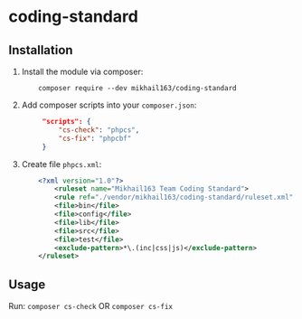 # coding-standard

## Installation
1. Install the module via composer:
    ```console
        composer require --dev mikhail163/coding-standard
    ```
2. Add composer scripts into your `composer.json`:
   ```json
        "scripts": {
            "cs-check": "phpcs",
            "cs-fix": "phpcbf"
        }
    ```
3. Create file `phpcs.xml`:
    ```xml
        <?xml version="1.0"?>
            <ruleset name="Mikhail163 Team Coding Standard">
            <rule ref="./vendor/mikhail163/coding-standard/ruleset.xml"/>
            <file>bin</file>
            <file>config</file>
            <file>lib</file>
            <file>src</file>
            <file>test</file>
            <exclude-pattern>*\.(inc|css|js)</exclude-pattern>
        </ruleset>
    ```
## Usage
Run: `composer cs-check` OR `composer cs-fix`